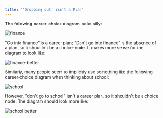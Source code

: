 ```yaml
---
title: "'Dropping out' isn't a Plan"
---
```


The following career-choice diagram looks silly:

![finance](https://tva1.sinaimg.cn/large/e6c9d24egy1h1q304et83j20y00l0wfo.jpg)

"Go into finance" is a career plan; "Don't go into finance" is the absence of a plan, so it shouldn't be a choice-node. It makes more sense for the diagram to look like:

![finance-better](https://tva1.sinaimg.cn/large/e6c9d24egy1h1q36ixa5oj21700f00tp.jpg)

Similarly, many people seem to implicitly use something like the following career-choice diagram when thinking about school:

![school](https://tva1.sinaimg.cn/large/e6c9d24egy1h1q36higs3j20y00l0q48.jpg)

However, "don't go to school" isn't a career plan, so it shouldn't be a choice node. The diagram should look more like:

![school better](https://tva1.sinaimg.cn/large/e6c9d24egy1h1q36fczg4j21700f0q48.jpg)